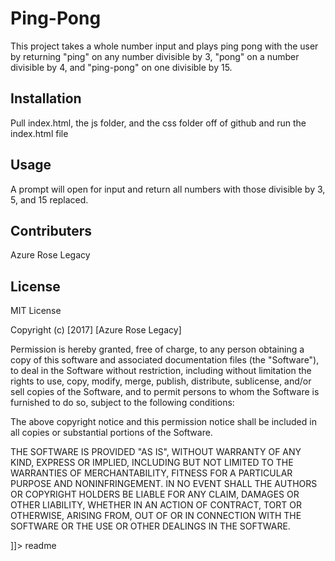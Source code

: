 # Ping-Pong

This project takes a whole number input and plays ping pong with the user by returning "ping" on any number divisible by 3, "pong" on a number divisible by 4, and "ping-pong" on one divisible by 15.

## Installation

Pull index.html, the js folder, and the css folder off of github and run the index.html file

## Usage

A prompt will open for input and return all numbers with those divisible by 3, 5, and 15 replaced.

## Contributers

Azure Rose Legacy

## License

MIT License

Copyright (c) [2017] [Azure Rose Legacy]

Permission is hereby granted, free of charge, to any person obtaining a copy
of this software and associated documentation files (the "Software"), to deal
in the Software without restriction, including without limitation the rights
to use, copy, modify, merge, publish, distribute, sublicense, and/or sell
copies of the Software, and to permit persons to whom the Software is
furnished to do so, subject to the following conditions:

The above copyright notice and this permission notice shall be included in all
copies or substantial portions of the Software.

THE SOFTWARE IS PROVIDED "AS IS", WITHOUT WARRANTY OF ANY KIND, EXPRESS OR
IMPLIED, INCLUDING BUT NOT LIMITED TO THE WARRANTIES OF MERCHANTABILITY,
FITNESS FOR A PARTICULAR PURPOSE AND NONINFRINGEMENT. IN NO EVENT SHALL THE
AUTHORS OR COPYRIGHT HOLDERS BE LIABLE FOR ANY CLAIM, DAMAGES OR OTHER
LIABILITY, WHETHER IN AN ACTION OF CONTRACT, TORT OR OTHERWISE, ARISING FROM,
OUT OF OR IN CONNECTION WITH THE SOFTWARE OR THE USE OR OTHER DEALINGS IN THE
SOFTWARE.

]]></content>
  <tabTrigger>readme</tabTrigger>
</snippet>
